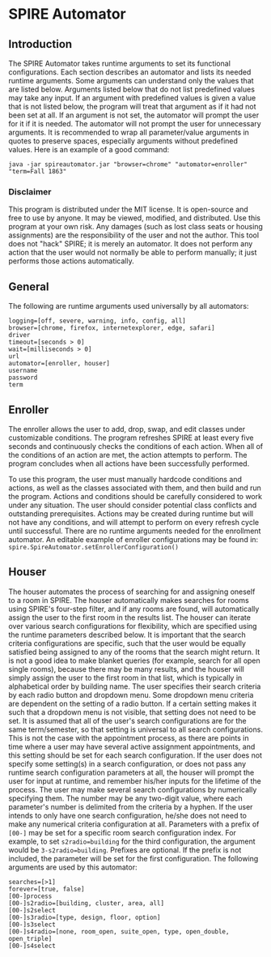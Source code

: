 # SPIRE Automator
## Introduction
The SPIRE Automator takes runtime arguments to set its functional configurations.
Each section describes an automator and lists its needed runtime arguments.
Some arguments can understand only the values that are listed below.
Arguments listed below that do not list predefined values may take any input.
If an argument with predefined values is given a value that is not listed below,
the program will treat that argument as if it had not been set at all.
If an argument is not set, the automator will prompt the user for it if it is needed.
The automator will not prompt the user for unnecessary arguments.
It is recommended to wrap all parameter/value arguments in quotes to preserve spaces,
especially arguments without predefined values. Here is an example of a good command:

	java -jar spireautomator.jar "browser=chrome" "automator=enroller" "term=Fall 1863"

### Disclaimer
This program is distributed under the MIT license. It is open-source and free to use by anyone.
It may be viewed, modified, and distributed. Use this program at your own risk.
Any damages (such as lost class seats or housing assignments) are the responsibility of
the user and not the author. This tool does not "hack" SPIRE; it is merely an automator.
It does not perform any action that the user would not normally be able to perform manually;
it just performs those actions automatically.

## General
The following are runtime arguments used universally by all automators:

	logging=[off, severe, warning, info, config, all]
	browser=[chrome, firefox, internetexplorer, edge, safari]
	driver
	timeout=[seconds > 0]
	wait=[milliseconds > 0]
	url
	automator=[enroller, houser]
	username
	password
	term
## Enroller
The enroller allows the user to add, drop, swap, and edit classes under customizable conditions.
The program refreshes SPIRE at least every five seconds and continuously checks the conditions
of each action. When all of the conditions of an action are met, the action attempts to perform.
The program concludes when all actions have been successfully performed.

To use this program, the user must manually hardcode conditions and actions, as well as
the classes associated with them, and then build and run the program. Actions and conditions
should be carefully considered to work under any situation. The user should consider potential
class conflicts and outstanding prerequisites. Actions may be created during runtime but will
not have any conditions, and will attempt to perform on every refresh cycle until successful.
There are no runtime arguments needed for the enrollment automator.
An editable example of enroller configurations may be found in:
	`spire.SpireAutomator.setEnrollerConfiguration()`
## Houser
The houser automates the process of searching for and assigning oneself to a room in SPIRE.
The houser automatically makes searches for rooms using SPIRE's four-step filter, and if
    any rooms are found, will automatically assign the user to the first room in the results
    list. The houser can iterate over various search configurations for flexibility, which are
    specified using the runtime parameters described below.
It is important that the search criteria configurations are specific, such that the user would
    be equally satisfied being assigned to any of the rooms that the search might return. It is
    not a good idea to make blanket queries (for example, search for all open single rooms),
    because there may be many results, and the houser will simply assign the user to the first
    room in that list, which is typically in alphabetical order by building name.
The user specifies their search criteria by each radio button and dropdown menu. Some dropdown
    menu criteria are dependent on the setting of a radio button. If a certain setting makes it
     such that a dropdown menu is not visible, that setting does not need to be set.
     It is assumed that all of the user's search configurations are for the same term/semester,
     so that setting is universal to all search configurations. This is not the case with the
     appointment process, as there are points in time where a user may have several active
     assignment appointments, and this setting should be set for each search configuration.
     If the user does not specify some setting(s) in a search configuration, or does not pass
     any runtime search configuration parameters at all, the houser will prompt the user for
     input at runtime, and remember his/her inputs for the lifetime of the process.
The user may make several search configurations by numerically specifying them. The number may
    be any two-digit value, where each parameter's number is delimited from the criteria by a
    hyphen. If the user intends to only have one search configuration, he/she does not need to
    make any numerical criteria configuration at all.
Parameters with a prefix of `[00-]` may be set for a specific room search configuration index.
	For example, to set `s2radio=building` for the third configuration, the argument would be
	`3-s2radio=building`. Prefixes are optional. If the prefix is not included,
	the parameter will be set for the first configuration.
The following arguments are used by this automator:

	searches=[>1]
	forever=[true, false]
	[00-]process
	[00-]s2radio=[building, cluster, area, all]
	[00-]s2select
	[00-]s3radio=[type, design, floor, option]
	[00-]s3select
	[00-]s4radio=[none, room_open, suite_open, type, open_double, open_triple]
    [00-]s4select 